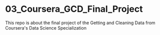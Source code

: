 # 03_Coursera_GCD_Final_Project
This repo is about the final project of the Getting and Cleaning Data from Coursera's Data Science Specialization
